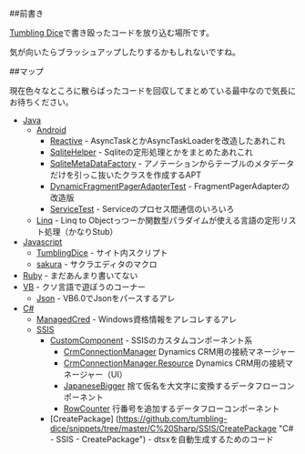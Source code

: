 ##前書き

[Tumbling Dice](http://outofmem.tumblr.com/ "Tumbling Dice")で書き殴ったコードを放り込む場所です。

気が向いたらブラッシュアップしたりするかもしれないですね。

##マップ

現在色々なところに散らばったコードを回収してまとめている最中なので気長にお待ちください。

* [Java](https://github.com/tumbling-dice/snippets/tree/master/Java "Java")
    * [Android](https://github.com/tumbling-dice/snippets/tree/master/Java/Android "Java - Android")
        * [Reactive](https://github.com/tumbling-dice/snippets/tree/master/Java/Android/Reactive "Java - Android - Reactive") - AsyncTaskとかAsyncTaskLoaderを改造したあれこれ
        * [SqliteHelper](https://github.com/tumbling-dice/snippets/tree/master/Java/Android/SqliteHelper "Java - Android - SqliteHelper") - Sqliteの定形処理とかをまとめたあれこれ
        * [SqliteMetaDataFactory](https://github.com/tumbling-dice/snippets/tree/master/Java/Android/SqliteMetaDataFactory "Java - Android - SqliteMetaDataFactory") - アノテーションからテーブルのメタデータだけを引っこ抜いたクラスを作成するAPT
        * [DynamicFragmentPagerAdapterTest](https://github.com/tumbling-dice/snippets/tree/master/Java/Android/DynamicFragmentPagerAdapterTest "Java - Android - DynamicFragmentPagerAdapterTest") - FragmentPagerAdapterの改造版
        * [ServiceTest](https://github.com/tumbling-dice/snippets/tree/master/Java/Android/ServiceTest "Java - Android - ServiceTest") - Serviceのプロセス間通信のいろいろ
    * [Linq](https://github.com/tumbling-dice/snippets/tree/master/Java/Linq "Java - Linq") - Linq to Objectっつーか関数型パラダイムが使える言語の定形リスト処理（かなりStub）
* [Javascript](https://github.com/tumbling-dice/snippets/tree/master/Javascript "Javascript")
    * [TumblingDice](https://github.com/tumbling-dice/snippets/tree/master/Javascript/TumblingDice "JavaScript - TumblingDice") - サイト内スクリプト
    * [sakura](https://github.com/tumbling-dice/snippets/tree/master/Javascript/sakura "JavaScript - sakura") - サクラエディタのマクロ
* [Ruby](https://github.com/tumbling-dice/snippets/tree/master/Ruby "Ruby") - まだあんまり書いてない
* [VB](https://github.com/tumbling-dice/snippets/tree/master/VB "VB") - クソ言語で遊ぼうのコーナー
    * [Json](https://github.com/tumbling-dice/snippets/tree/master/Json "VB - Json") - VB6.0でJsonをパースするアレ
* [C#](https://github.com/tumbling-dice/snippets/tree/master/C%20Sharp "C#")
    * [ManagedCred](https://github.com/tumbling-dice/snippets/tree/master/C%20Sharp/ManagedCred "C# - ManagedCred") - Windows資格情報をアレコレするアレ
    * [SSIS](https://github.com/tumbling-dice/snippets/tree/master/C%20Sharp/SSIS "C# - SSIS")
        * [CustomComponent](https://github.com/tumbling-dice/snippets/tree/master/C%20Sharp/SSIS/CustomComponent "C# - SSIS - CustomComponent") - SSISのカスタムコンポーネント系
            * [CrmConnectionManager](https://github.com/tumbling-dice/snippets/tree/master/C%20Sharp/SSIS/CustomComponent/CrmConnectionManager "C# - SSIS - CustomComponent - CrmConnectionManager") Dynamics CRM用の接続マネージャー
            * [CrmConnectionManager.Resource](https://github.com/tumbling-dice/snippets/tree/master/C%20Sharp/SSIS/CustomComponent/CrmConnectionManager.Resource "C# - SSIS - CustomComponent - CrmConnectionManager.Resource") Dynamics CRM用の接続マネージャー（UI）
            * [JapaneseBigger](https://github.com/tumbling-dice/snippets/tree/master/C%20Sharp/SSIS/CustomComponent/JapaneseBigger "C# - SSIS - CustomComponent - JapaneseBigger") 捨て仮名を大文字に変換するデータフローコンポーネント
            * [RowCounter](https://github.com/tumbling-dice/snippets/tree/master/C%20Sharp/SSIS/CustomComponent/RowCounter "C# - SSIS - CustomComponent - RowCounter") 行番号を追加するデータフローコンポーネント
        * [CreatePackage] (https://github.com/tumbling-dice/snippets/tree/master/C%20Sharp/SSIS/CreatePackage "C# - SSIS - CreatePackage") - dtsxを自動生成するためのコード

